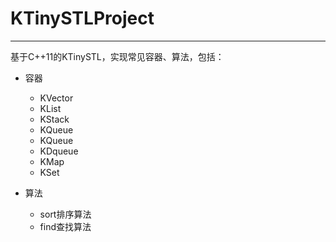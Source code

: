 ﻿
# KTinySTLProject

---


基于C++11的KTinySTL，实现常见容器、算法，包括：  

- 容器
	- KVector
	- KList
	- KStack
	- KQueue
	- KQueue
	- KDqueue
	- KMap
	- KSet

- 算法
	- sort排序算法
	- find查找算法


 
